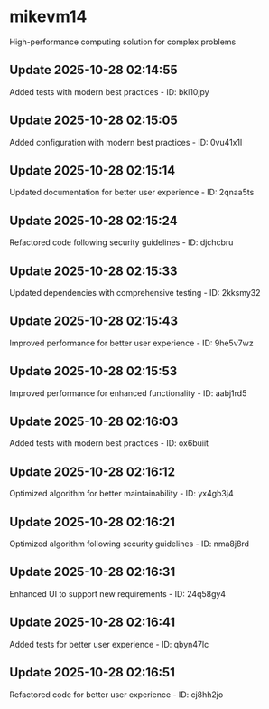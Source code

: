 # mikevm14
High-performance computing solution for complex problems

## Update 2025-10-28 02:14:55
Added tests with modern best practices - ID: bkl10jpy


## Update 2025-10-28 02:15:05
Added configuration with modern best practices - ID: 0vu41x1l


## Update 2025-10-28 02:15:14
Updated documentation for better user experience - ID: 2qnaa5ts


## Update 2025-10-28 02:15:24
Refactored code following security guidelines - ID: djchcbru


## Update 2025-10-28 02:15:33
Updated dependencies with comprehensive testing - ID: 2kksmy32


## Update 2025-10-28 02:15:43
Improved performance for better user experience - ID: 9he5v7wz


## Update 2025-10-28 02:15:53
Improved performance for enhanced functionality - ID: aabj1rd5


## Update 2025-10-28 02:16:03
Added tests with modern best practices - ID: ox6buiit


## Update 2025-10-28 02:16:12
Optimized algorithm for better maintainability - ID: yx4gb3j4


## Update 2025-10-28 02:16:21
Optimized algorithm following security guidelines - ID: nma8j8rd


## Update 2025-10-28 02:16:31
Enhanced UI to support new requirements - ID: 24q58gy4


## Update 2025-10-28 02:16:41
Added tests for better user experience - ID: qbyn47lc


## Update 2025-10-28 02:16:51
Refactored code for better user experience - ID: cj8hh2jo

